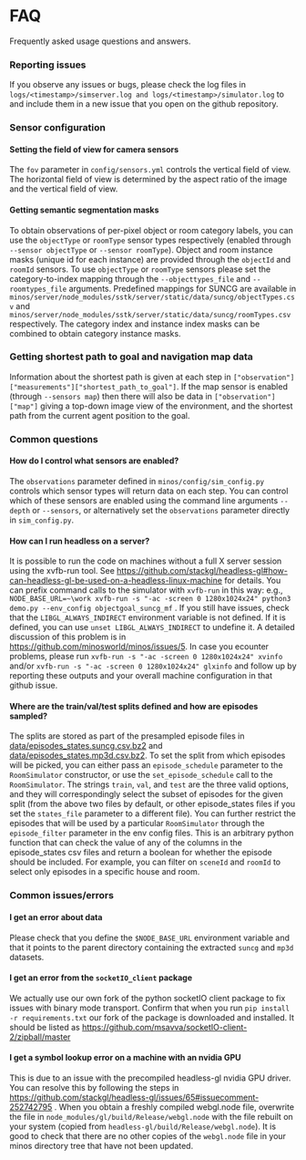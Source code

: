 # FAQ

Frequently asked usage questions and answers.

### Reporting issues

If you observe any issues or bugs, please check the log files in `logs/<timestamp>/simserver.log and logs/<timestamp>/simulator.log` to and include them in a new issue that you open on the github repository.

### Sensor configuration

#### Setting the field of view for camera sensors
The `fov` parameter in `config/sensors.yml` controls the vertical field of view.  The horizontal field of view is determined by the aspect ratio of the image and the vertical field of view.

#### Getting semantic segmentation masks
To obtain observations of per-pixel object or room category labels, you can use the `objectType` or `roomType` sensor types respectively (enabled through `--sensor objectType` or `--sensor roomType`).  Object and room instance masks (unique id for each instance) are provided through the `objectId` and `roomId` sensors.  To use `objectType` or `roomType` sensors please set the category-to-index mapping through the `--objecttypes_file` and `--roomtypes_file` arguments.  Predefined mappings for SUNCG are available in `minos/server/node_modules/sstk/server/static/data/suncg/objectTypes.csv` and `minos/server/node_modules/sstk/server/static/data/suncg/roomTypes.csv` respectively.  The category index and instance index masks can be combined to obtain category instance masks.

### Getting shortest path to goal and navigation map data
Information about the shortest path is given at each step in `["observation"]["measurements"]["shortest_path_to_goal"]`.  If the map sensor is enabled (through `--sensors map`) then there will also be data in `["observation"]["map"]` giving a top-down image view of the environment, and the shortest path from the current agent position to the goal.

### Common questions

#### How do I control what sensors are enabled?
The `observations` parameter defined in `minos/config/sim_config.py` controls which sensor types will return data on each step.  You can control which of these sensors are enabled using the command line arguments `--depth` or `--sensors`, or alternatively set the `observations` parameter directly in `sim_config.py`.

#### How can I run headless on a server?
It is possible to run the code on machines without a full X server session using the xvfb-run tool. See https://github.com/stackgl/headless-gl#how-can-headless-gl-be-used-on-a-headless-linux-machine for details. You can prefix command calls to the simulator with `xvfb-run` in this way: e.g., `NODE_BASE_URL=~\work xvfb-run -s "-ac -screen 0 1280x1024x24" python3 demo.py --env_config objectgoal_suncg_mf` . If you still have issues, check that the `LIBGL_ALWAYS_INDIRECT` environment variable is not defined. If it is defined, you can use `unset LIBGL_ALWAYS_INDIRECT` to undefine it.  A detailed discussion of this problem is in https://github.com/minosworld/minos/issues/5. In case you ecounter problems, please run `xvfb-run -s "-ac -screen 0 1280x1024x24" xvinfo` and/or `xvfb-run -s "-ac -screen 0 1280x1024x24" glxinfo` and follow up by reporting these outputs and your overall machine configuration in that github issue.

#### Where are the train/val/test splits defined and how are episodes sampled?
The splits are stored as part of the presampled episode files in [data/episodes_states.suncg.csv.bz2](https://github.com/minosworld/minos/blob/master/data/episode_states.suncg.csv.bz2) and [data/episodes_states.mp3d.csv.bz2](https://github.com/minosworld/minos/blob/master/data/episode_states.mp3d.csv.bz2).  To set the split from which episodes will be picked, you can either pass an `episode_schedule` parameter to the `RoomSimulator` constructor, or use the `set_episode_schedule` call to the `RoomSimulator`.  The strings `train`, `val`, and `test` are the three valid options, and they will correspondingly select the subset of episodes for the given split (from the above two files by default, or other episode_states files if you set the `states_file` parameter to a different file).  You can further restrict the episodes that will be used by a particular `RoomSimulator` through the `episode_filter` parameter in the env config files.  This is an arbitrary python function that can check the value of any of the columns in the episode_states csv files and return a boolean for whether the episode should be included.  For example, you can filter on `sceneId` and `roomId` to select only episodes in a specific house and room.

### Common issues/errors

#### I get an error about data
Please check that you define the `$NODE_BASE_URL` environment variable and that it points to the parent directory containing the extracted `suncg` and `mp3d` datasets.

#### I get an error from the `socketIO_client` package
We actually use our own fork of the python socketIO client package to fix issues with binary mode transport.  Confirm that when you run `pip install -r requirements.txt` our fork of the package is downloaded and installed. It should be listed as https://github.com/msavva/socketIO-client-2/zipball/master

#### I get a symbol lookup error on a machine with an nvidia GPU
This is due to an issue with the precompiled headless-gl nvidia GPU driver.  You can resolve this by following the steps in https://github.com/stackgl/headless-gl/issues/65#issuecomment-252742795 . When you obtain a freshly compiled webgl.node file, overwrite the file in `node_modules/gl/build/Release/webgl.node` with the file rebuilt on your system (copied from `headless-gl/build/Release/webgl.node`). It is good to check that there are no other copies of the `webgl.node` file in your minos directory tree that have not been updated.
